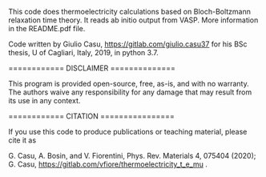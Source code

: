 This code does thermoelectricity calculations based on Bloch-Boltzmann 
relaxation time theory. It reads ab initio output from VASP. More information 
in the README.pdf file. 

Code written by Giulio Casu, https://gitlab.com/giulio.casu37
for his BSc thesis, U of Cagliari, Italy, 2019, in python 3.7.

============ DISCLAIMER ==============

This program is provided open-source, free, as-is, and with no warranty. 
The authors waive any responsibility for any damage that may result from its 
use in any context. 

============ CITATION ================

If you use this code to produce publications or teaching material, please 
cite it as

G. Casu, A. Bosin, and V. Fiorentini, Phys. Rev. Materials 4, 075404 (2020); 
G. Casu, https://gitlab.com/vfiore/thermoelectricity_t_e_mu .

